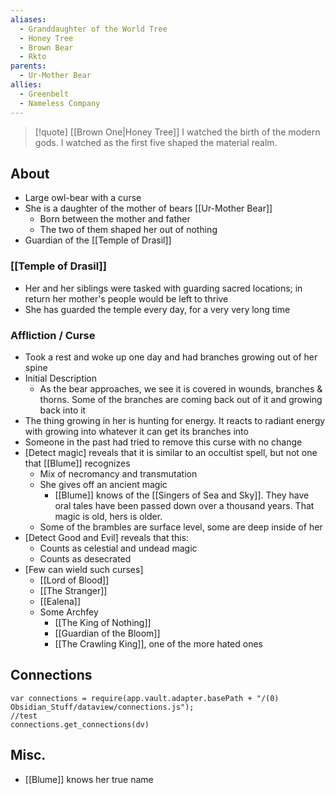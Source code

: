 ```yaml
---
aliases:
  - Granddaughter of the World Tree
  - Honey Tree
  - Brown Bear
  - Rkto
parents:
  - Ur-Mother Bear
allies:
  - Greenbelt
  - Nameless Company
---
```

> [!quote] [[Brown One|Honey Tree]]
> I watched the birth of the modern gods. I watched as the first five shaped the material realm.

## About
- Large owl-bear with a curse
- She is a daughter of the mother of bears [[Ur-Mother Bear]]
	- Born between the mother and father
	- The two of them shaped her out of nothing
- Guardian of the [[Temple of Drasil]]

### [[Temple of Drasil]]
- Her and her siblings were tasked with guarding sacred locations; in return her mother's people would be left to thrive
- She has guarded the temple every day, for a very very long time

### Affliction / Curse
- Took a rest and woke up one day and had branches growing out of her spine
- Initial Description
	- As the bear approaches, we see it is covered in wounds, branches & thorns. Some of the branches are coming back out of it and growing back into it
- The thing growing in her is hunting for energy. It reacts to radiant energy with growing into whatever it can get its branches into
- Someone in the past had tried to remove this curse with no change
- [Detect magic] reveals that it is similar to an occultist spell, but not one that [[Blume]] recognizes
	- Mix of necromancy and transmutation
	- She gives off an ancient magic
		- [[Blume]] knows of the [[Singers of Sea and Sky]]. They have oral tales have been passed down over a thousand years. That magic is old, hers is older.
	- Some of the brambles are surface level, some are deep inside of her
- [Detect Good and Evil] reveals that this:
	- Counts as celestial and undead magic
	- Counts as desecrated
- [Few can wield such curses]
	- [[Lord of Blood]]
	- [[The Stranger]]
	- [[Ealena]]
	- Some Archfey
		- [[The King of Nothing]]
		- [[Guardian of the Bloom]]
		- [[The Crawling King]], one of the more hated ones

## Connections
```dataviewjs
var connections = require(app.vault.adapter.basePath + "/(0) Obsidian_Stuff/dataview/connections.js");
//test
connections.get_connections(dv)
```

## Misc.
- [[Blume]] knows her true name